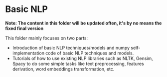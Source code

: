 # Basic NLP
**Note: The content in this folder will be updated often, it's by no means the fixed final version**

This folder mainly focuses on two parts:

- Introduction of basic NLP techniques/models and numpy self-implementation code of basic NLP techniques and models.
- Tutorials of how to use existing NLP libraries such as NLTK, Gensim, Spacy to do some simple tasks like text preprocessing, features derivation, word embeddings transformation, etc. 